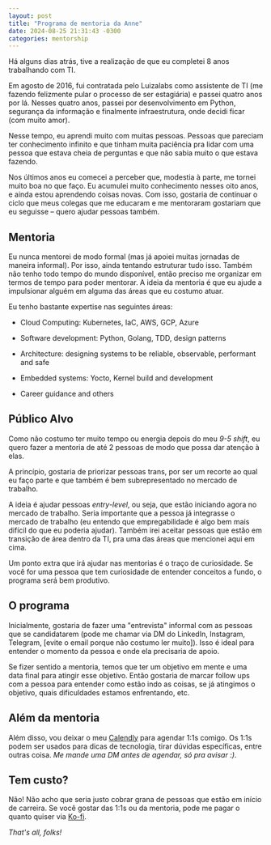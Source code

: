 ```yaml
---
layout: post
title: "Programa de mentoria da Anne"
date: 2024-08-25 21:31:43 -0300
categories: mentorship
---
```


Há alguns dias atrás, tive a realização de que eu completei 8 anos trabalhando com TI.

Em agosto de 2016, fui contratada pelo Luizalabs como assistente de TI (me fazendo felizmente pular
o processo de ser estagiária) e passei quatro anos por lá. Nesses quatro anos, passei por desenvolvimento
em Python, segurança da informação e finalmente infraestrutura, onde decidi ficar (com muito amor). 

Nesse tempo, eu aprendi muito com muitas pessoas. Pessoas que pareciam ter conhecimento infinito e que 
tinham muita paciência pra lidar com uma pessoa que estava cheia de perguntas e que não sabia muito o que 
estava fazendo. 

Nos últimos anos eu comecei a perceber que, modestia à parte, me tornei muito boa no que faço. Eu acumulei muito
conhecimento nesses oito anos, e ainda estou aprendendo coisas novas. Com isso, gostaria de continuar o ciclo que 
meus colegas que me educaram e me mentoraram gostariam que eu seguisse – quero ajudar pessoas também.

## Mentoria

Eu nunca mentorei de modo formal (mas já apoiei muitas jornadas de maneira informal). Por isso, ainda tentando estruturar
tudo isso. Também não tenho todo tempo do mundo disponível, então preciso me organizar em termos de tempo para poder 
mentorar. A ideia da mentoria é que eu ajude a impulsionar alguém em alguma das áreas que eu costumo atuar. 

Eu tenho bastante expertise nas seguintes áreas: 

- Cloud Computing: Kubernetes, IaC, AWS, GCP, Azure 

- Software development: Python, Golang, TDD, design patterns

- Architecture: designing systems to be reliable, observable, performant and safe

- Embedded systems: Yocto, Kernel build and development

- Career guidance and others

## Público Alvo

Como não costumo ter muito tempo ou energia depois do meu _9-5 shift_, eu quero fazer a mentoria de até 2 pessoas
de modo que possa dar atenção à elas. 

A princípio, gostaria de priorizar pessoas trans, por ser um recorte ao qual eu faço parte e que também é bem 
subrepresentado no mercado de trabalho. 

A ideia é ajudar pessoas _entry-level_, ou seja, que estão iniciando agora no mercado de trabalho. Seria importante que
a pessoa já integrasse o mercado de trabalho (eu entendo que empregabilidade é algo bem mais difícil do que eu poderia ajudar).
Também irei aceitar pessoas que estão em transição de área dentro da TI, pra uma das áreas que mencionei aqui em cima.

Um ponto extra que irá ajudar nas mentorias é o traço de curiosidade. Se você for uma pessoa que tem curiosidade de entender
conceitos a fundo, o programa será bem produtivo. 

## O programa

Inicialmente, gostaria de fazer uma "entrevista" informal com as pessoas que se candidatarem (pode me chamar via DM do LinkedIn,
Instagram, Telegram, [evite o email porque não costumo ler muito]). Isso é ideal para entender o momento da pessoa e onde ela 
precisaria de apoio.

Se fizer sentido a mentoria, temos que ter um objetivo em mente e uma data final para atingir esse objetivo. Então gostaria de
marcar follow ups com a pessoa para entender como estão indo as coisas, se já atingimos o objetivo, quais dificuldades estamos
enfrentando, etc.

## Além da mentoria

Além disso, vou deixar o meu [Calendly](https://calendly.com/retpolanne/30min) para agendar 1:1s comigo. Os 1:1s podem ser usados
para dicas de tecnologia, tirar dúvidas específicas, entre outras coisa. *Me mande uma DM antes de agendar, só pra avisar :)*. 

## Tem custo?

Não! Não acho que seria justo cobrar grana de pessoas que estão em início de carreira. Se você gostar das 1:1s ou da mentoria,
pode me pagar o quanto quiser via [Ko-fi](https://ko-fi.com/retpolanne).

*That's all, folks!*
